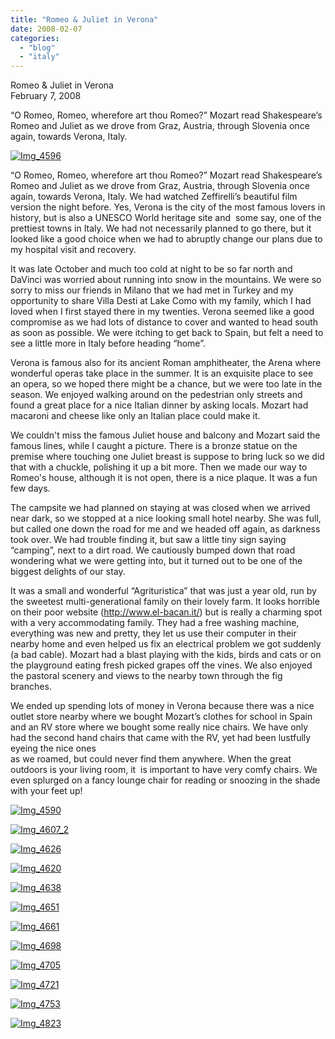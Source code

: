 ```yaml
---
title: "Romeo & Juliet in Verona"
date: 2008-02-07
categories: 
  - "blog"
  - "italy"
---
```


Romeo & Juliet in Verona  
February 7, 2008

“O Romeo, Romeo, wherefore art thou Romeo?” Mozart read Shakespeare’s Romeo and Juliet as we drove from Graz, Austria, through Slovenia once again, towards Verona, Italy.

<!--more-->

[![Img_4596](https://pub-ac94b3f306b24c0dba4238943c97f2e1.r2.dev/soultravelers3/images/2008/02/23/img_4596.png "Img_4596")](https://pub-ac94b3f306b24c0dba4238943c97f2e1.r2.dev/photos/uncategorized/2008/02/23/img_4596.png)

“O Romeo, Romeo, wherefore art thou Romeo?” Mozart read Shakespeare’s Romeo and Juliet as we drove from Graz, Austria, through Slovenia once again, towards Verona, Italy. We had watched Zeffirelli’s beautiful film version the night before. Yes, Verona is the city of the most famous lovers in history, but is also a UNESCO World heritage site and  some say, one of the prettiest towns in Italy. We had not necessarily planned to go there, but it looked like a good choice when we had to abruptly change our plans due to my hospital visit and recovery.

It was late October and much too cold at night to be so far north and DaVinci was worried about running into snow in the mountains. We were so sorry to miss our friends in Milano that we had met in Turkey and my opportunity to share Villa Desti at Lake Como with my family, which I had loved when I first stayed there in my twenties. Verona seemed like a good compromise as we had lots of distance to cover and wanted to head south as soon as possible. We were itching to get back to Spain, but felt a need to see a little more in Italy before heading “home”.

Verona is famous also for its ancient Roman amphitheater, the Arena where wonderful operas take place in the summer. It is an exquisite place to see an opera, so we hoped there might be a chance, but we were too late in the season. We enjoyed walking around on the pedestrian only streets and found a great place for a nice Italian dinner by asking locals. Mozart had macaroni and cheese like only an Italian place could make it.

We couldn't miss the famous Juliet house and balcony and Mozart said the famous lines, while I caught a picture. There is a bronze statue on the premise where touching one Juliet breast is suppose to bring luck so we did that with a chuckle, polishing it up a bit more. Then we made our way to Romeo's house, although it is not open, there is a nice plaque. It was a fun few days.

The campsite we had planned on staying at was closed when we arrived near dark, so we stopped at a nice looking small hotel nearby. She was full, but called one down the road for me and we headed off again, as darkness took over. We had trouble finding it, but saw a little tiny sign saying “camping”, next to a dirt road. We cautiously bumped down that road wondering what we were getting into, but it turned out to be one of the biggest delights of our stay.

It was a small and wonderful “Agrituristica” that was just a year old, run by the sweetest multi-generational family on their lovely farm. It looks horrible on their poor website (http://www.el-bacan.it/) but is really a charming spot with a very accommodating family. They had a free washing machine, everything was new and pretty, they let us use their computer in their nearby home and even helped us fix an electrical problem we got suddenly (a bad cable). Mozart had a blast playing with the kids, birds and cats or on the playground eating fresh picked grapes off the vines. We also enjoyed the pastoral scenery and views to the nearby town through the fig branches.

We ended up spending lots of money in Verona because there was a nice outlet store nearby where we bought Mozart’s clothes for school in Spain and an RV store where we bought some really nice chairs. We have only had the second hand chairs that came with the RV, yet had been lustfully eyeing the nice ones  
as we roamed, but could never find them anywhere. When the great outdoors is your living room, it  is important to have very comfy chairs. We even splurged on a fancy lounge chair for reading or snoozing in the shade with your feet up!

  

[![Img_4590](https://pub-ac94b3f306b24c0dba4238943c97f2e1.r2.dev/soultravelers3/images/2008/02/23/img_4590.png "Img_4590")](https://pub-ac94b3f306b24c0dba4238943c97f2e1.r2.dev/photos/uncategorized/2008/02/23/img_4590.png)

[![Img_4607_2](https://pub-ac94b3f306b24c0dba4238943c97f2e1.r2.dev/soultravelers3/images/2008/02/23/img_4607_2.png "Img_4607_2")](https://pub-ac94b3f306b24c0dba4238943c97f2e1.r2.dev/photos/uncategorized/2008/02/23/img_4607_2.png)

[![Img_4626](https://pub-ac94b3f306b24c0dba4238943c97f2e1.r2.dev/soultravelers3/images/2008/02/23/img_4626.png "Img_4626")](https://pub-ac94b3f306b24c0dba4238943c97f2e1.r2.dev/photos/uncategorized/2008/02/23/img_4626.png)

[![Img_4620](https://pub-ac94b3f306b24c0dba4238943c97f2e1.r2.dev/soultravelers3/images/2008/02/23/img_4620.png "Img_4620")](https://pub-ac94b3f306b24c0dba4238943c97f2e1.r2.dev/photos/uncategorized/2008/02/23/img_4620.png)

[![Img_4638](https://pub-ac94b3f306b24c0dba4238943c97f2e1.r2.dev/soultravelers3/images/2008/02/23/img_4638.png "Img_4638")](https://pub-ac94b3f306b24c0dba4238943c97f2e1.r2.dev/photos/uncategorized/2008/02/23/img_4638.png)

[![Img_4651](https://pub-ac94b3f306b24c0dba4238943c97f2e1.r2.dev/soultravelers3/images/2008/02/23/img_4651.png "Img_4651")](https://pub-ac94b3f306b24c0dba4238943c97f2e1.r2.dev/photos/uncategorized/2008/02/23/img_4651.png)

[![Img_4661](https://pub-ac94b3f306b24c0dba4238943c97f2e1.r2.dev/soultravelers3/images/2008/02/23/img_4661.png "Img_4661")](https://pub-ac94b3f306b24c0dba4238943c97f2e1.r2.dev/photos/uncategorized/2008/02/23/img_4661.png)

[![Img_4698](https://pub-ac94b3f306b24c0dba4238943c97f2e1.r2.dev/soultravelers3/images/2008/02/23/img_4698.png "Img_4698")](https://pub-ac94b3f306b24c0dba4238943c97f2e1.r2.dev/photos/uncategorized/2008/02/23/img_4698.png)

[![Img_4705](https://pub-ac94b3f306b24c0dba4238943c97f2e1.r2.dev/soultravelers3/images/2008/02/23/img_4705.png "Img_4705")](https://pub-ac94b3f306b24c0dba4238943c97f2e1.r2.dev/photos/uncategorized/2008/02/23/img_4705.png)

[![Img_4721](https://pub-ac94b3f306b24c0dba4238943c97f2e1.r2.dev/soultravelers3/images/2008/02/23/img_4721.png "Img_4721")](https://pub-ac94b3f306b24c0dba4238943c97f2e1.r2.dev/photos/uncategorized/2008/02/23/img_4721.png)

[![Img_4753](https://pub-ac94b3f306b24c0dba4238943c97f2e1.r2.dev/soultravelers3/images/2008/02/23/img_4753.png "Img_4753")](https://pub-ac94b3f306b24c0dba4238943c97f2e1.r2.dev/photos/uncategorized/2008/02/23/img_4753.png)

[![Img_4823](https://pub-ac94b3f306b24c0dba4238943c97f2e1.r2.dev/soultravelers3/images/2008/02/23/img_4823.png "Img_4823")](https://pub-ac94b3f306b24c0dba4238943c97f2e1.r2.dev/photos/uncategorized/2008/02/23/img_4823.png)
